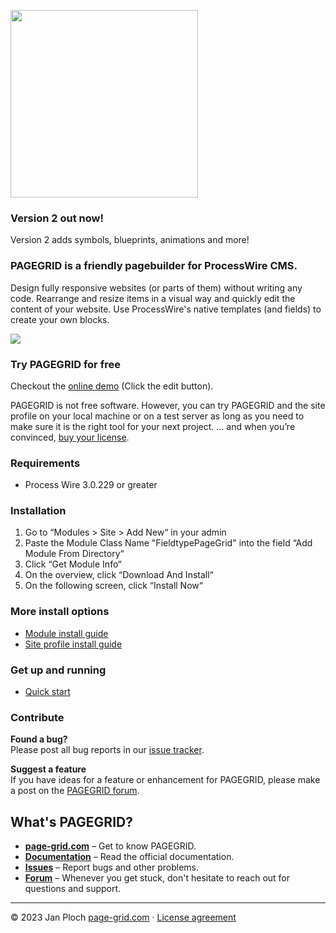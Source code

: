 [<img src="https://page-grid.com/github-assets/pagegrid-logo.png" width="300" />](https://page-grid.com)

### Version 2 out now!
Version 2 adds symbols, blueprints, animations and more!

### PAGEGRID is a friendly pagebuilder for ProcessWire CMS.
Design fully responsive websites (or parts of them) without writing any code. Rearrange and resize items in a visual way and quickly edit the content of your website. Use ProcessWire's native templates (and fields) to create your own blocks.

<img src="https://page-grid.com/github-assets/pagegrid-screen.png" />

### Try PAGEGRID for free  

Checkout the [online demo](https://page-grid.com) (Click the edit button).

PAGEGRID is not free software. However, you can try PAGEGRID and the site profile on your local machine or on a test server as long as you need to make sure it is the right tool for your next project. … and when you’re convinced, [buy your license](https://page-grid.com/buy).

### Requirements
- Process Wire 3.0.229 or greater

### Installation
1. Go to “Modules > Site > Add New“ in your admin
2. Paste the Module Class Name "FieldtypePageGrid" into the field “Add Module From Directory“
3. Click “Get Module Info“
4. On the overview, click “Download And Install“
5. On the following screen, click “Install Now“

### More install options
- [Module install guide](https://page-grid.com/docs/#/developer/installation)
- [Site profile install guide](https://page-grid.com/docs/#/installation)

### Get up and running
- [Quick start](https://page-grid.com/docs/#/developer/start)

### Contribute

**Found a bug?**  
Please post all bug reports in our [issue tracker](https://github.com/jploch/FieldtypePageGrid/issues/).

**Suggest a feature**  
If you have ideas for a feature or enhancement for PAGEGRID, please make a post on the [PAGEGRID forum](https://processwire.com/talk/forum/64-pagegrid/).

## What's PAGEGRID?
- **[page-grid.com](https://page-grid.com)** – Get to know PAGEGRID.
- **[Documentation](https://page-grid.com/docs/)** – Read the official documentation.
- **[Issues](https://github.com/jploch/FieldtypePageGrid/issues/)** – Report bugs and other problems.
- **[Forum](https://processwire.com/talk/forum/64-pagegrid/)** – Whenever you get stuck, don't hesitate to reach out for questions and support.

---

© 2023 Jan Ploch
[page-grid.com](https://page-grid.com) · [License agreement](https://github.com/jploch/FieldtypePageGrid/blob/main/LICENSE.md)
